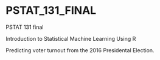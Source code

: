 # PSTAT_131_FINAL
PSTAT 131 final

Introduction to Statistical Machine Learning Using R

Predicting voter turnout from the 2016 Presidental Election.
